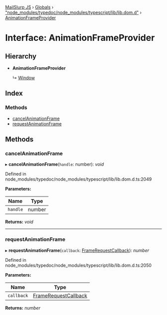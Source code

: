 [MailSlurp JS](../README.md) › [Globals](../globals.md) › ["node_modules/typedoc/node_modules/typescript/lib/lib.dom.d"](../modules/_node_modules_typedoc_node_modules_typescript_lib_lib_dom_d_.md) › [AnimationFrameProvider](_node_modules_typedoc_node_modules_typescript_lib_lib_dom_d_.animationframeprovider.md)

# Interface: AnimationFrameProvider

## Hierarchy

* **AnimationFrameProvider**

  ↳ [Window](_node_modules_typedoc_node_modules_typescript_lib_lib_dom_d_.window.md)

## Index

### Methods

* [cancelAnimationFrame](_node_modules_typedoc_node_modules_typescript_lib_lib_dom_d_.animationframeprovider.md#cancelanimationframe)
* [requestAnimationFrame](_node_modules_typedoc_node_modules_typescript_lib_lib_dom_d_.animationframeprovider.md#requestanimationframe)

## Methods

###  cancelAnimationFrame

▸ **cancelAnimationFrame**(`handle`: number): *void*

Defined in node_modules/typedoc/node_modules/typescript/lib/lib.dom.d.ts:2049

**Parameters:**

Name | Type |
------ | ------ |
`handle` | number |

**Returns:** *void*

___

###  requestAnimationFrame

▸ **requestAnimationFrame**(`callback`: [FrameRequestCallback](_node_modules_typedoc_node_modules_typescript_lib_lib_dom_d_.framerequestcallback.md)): *number*

Defined in node_modules/typedoc/node_modules/typescript/lib/lib.dom.d.ts:2050

**Parameters:**

Name | Type |
------ | ------ |
`callback` | [FrameRequestCallback](_node_modules_typedoc_node_modules_typescript_lib_lib_dom_d_.framerequestcallback.md) |

**Returns:** *number*
